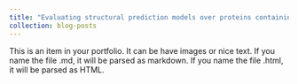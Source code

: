 ```yaml
---
title: "Evaluating structural prediction models over proteins containing NCAAs and PTMs"
collection: blog-posts
---
```


This is an item in your portfolio. It can be have images or nice text. If you name the file .md, it will be parsed as markdown. If you name the file .html, it will be parsed as HTML. 
